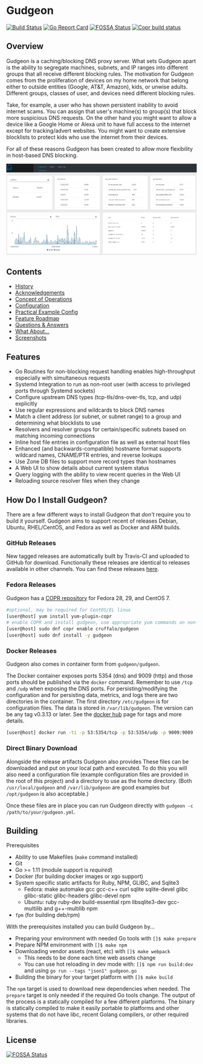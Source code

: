 # Gudgeon 
[![Build Status](https://travis-ci.org/chrisruffalo/gudgeon.svg?branch=master)](https://travis-ci.org/chrisruffalo/gudgeon) [![Go Report Card](https://goreportcard.com/badge/github.com/chrisruffalo/gudgeon)](https://goreportcard.com/report/github.com/chrisruffalo/gudgeon) [![FOSSA Status](https://app.fossa.io/api/projects/git%2Bgithub.com%2Fchrisruffalo%2Fgudgeon.svg?type=shield)](https://app.fossa.io/projects/git%2Bgithub.com%2Fchrisruffalo%2Fgudgeon?ref=badge_shield) [![Copr build status](https://copr.fedorainfracloud.org/coprs/cruffalo/gudgeon/package/gudgeon/status_image/last_build.png)](https://copr.fedorainfracloud.org/coprs/cruffalo/gudgeon/package/gudgeon/)

## Overview
Gudgeon is a caching/blocking DNS proxy server. What sets Gudgeon apart is the ability to segregate machines, subnets, and IP ranges into different groups that 
all receive different blocking rules. The motivation for Gudgeon comes from the proliferation of devices on my home network that belong either to outside entities 
(Google, AT&T, Amazon), kids, or unwise adults. Different groups, classes of user, and devices need different blocking rules.

Take, for example, a user who has shown persistent inability to avoid internet scams. You can assign that user's machine(s) to group(s) that block more suspicious DNS requests. 
On the other hand you might want to allow a device like a Google Home or Alexa unit to have full access to the internet except for tracking/advert websites. You might want to 
create extensive blocklists to protect kids who use the internet from their devices.

For all of these reasons Gudgeon has been created to allow more flexibility in host-based DNS blocking.

![Dashboard Screenshot](docs/screenshots/dashboard.png "Dashboard")

## Contents
* [History](docs/HISTORY.md)
* [Acknowledgements](docs/ACK.md)
* [Concept of Operations](docs/OPERATIONS.md)
* [Configuration](docs/CONFIG.md)
* [Practical Example Config](docs/PRACTICAL.md)
* [Feature Roadmap](docs/ROADMAP.md)
* [Questions & Answers](docs/QA.md)
* [What About...](docs/WHATABOUT.md)
* [Screenshots](docs/SCREENSHOTS.md)

## Features
* Go Routines for non-blocking request handling enables high-throughput especially with simultaneous requests
* Systemd Integration to run as non-root user (with access to privileged ports through Systemd sockets)
* Configure upstream DNS types (tcp-tls/dns-over-tls, tcp, and udp) explicitly
* Use regular expressions and wildcards to block DNS names
* Match a client address (or subnet, or subnet range) to a group and determining what blocklists to use
* Resolvers and resolver groups for certain/specific subnets based on matching incoming connections
* Inline host file entries in configuration file as well as external host files
* Enhanced (and backwards-compatible) hostname format supports wildcard names, CNAME/PTR entries, and reverse lookups
* Use Zone DB files to support more record types than hostnames
* A Web UI to show details about current system status
* Query logging with the ability to view recent queries in the Web UI
* Reloading source resolver files when they change

## How Do I Install Gudgeon?
There are a few different ways to install Gudgeon that *don't* require you to build it yourself. Gudgeon aims to support recent of releases Debian, Ubuntu, RHEL/CentOS, and Fedora as well as Docker and ARM builds.

### GitHub Releases
New tagged releases are automatically built by Travis-CI and uploaded to GitHub for download. Functionally these releases are identical to releases available in other channels. You can find these releases [here](https://github.com/chrisruffalo/gudgeon/releases).

### Fedora Releases
Gudgeon has a [COPR repository](https://copr.fedorainfracloud.org/coprs/cruffalo/gudgeon/) for Fedora 28, 29, and CentOS 7. 
```bash
#optional, may be required for CentOS/EL linux
[user@host] yum install yum-plugin-copr
# enable COPR and install gudgeon, use appropriate yum commands on non-dnf platforms
[user@host] sudo dnf copr enable cruffalo/gudgeon
[user@host] sudo dnf install -y gudgeon
```

### Docker Releases
Gudgeon also comes in container form from `gudgeon/gudgeon`.

The Docker container exposes ports 5354 (dns) and 9009 (http) and those ports should be published via the `docker` command. Remember to use `/tcp` and `/udp` when exposing the DNS ports. For persisting/modifying the configuration and for persisting data, metrics, and logs there are two directories in the container. The first directory `/etc/gudgeon` is for configuration files. The data is stored in `/var/lib/gudgeon`. The version can be any tag v0.3.13 or later. See the [docker hub](https://hub.docker.com/r/gudgeon/gudgeon) page for tags and more details.

```bash
[user@host] docker run -ti -p 53:5354/tcp -p 53:5354/udp -p 9009:9009 -v /etc/gudgeon:/etc/gudgeon -v /var/lib/gudgeon:/var/lib/gudgeon gudgeon/gudgeon:${version}
```

### Direct Binary Download
Alongside the release artifacts Gudgeon also provides These files can be downloaded and put on your local path and executed. To do this you will also need a configuration file (example configuration files are provided in the root of this project) and a directory to use as the home directory. (Both `/usr/local/gudgeon` and `/var/lib/gudgeon` are good examples but `/opt/gudgeon` is also acceptable.)

Once these files are in place you can run Gudgeon directly with `gudgeon -c /path/to/your/gudgeon.yml`.

## Building
Prerequisites
* Ability to use Makefiles (`make` command installed)
* Git
* Go >= 1.11 (module support is *required*)
* Docker (for building docker images or xgo support)
* System specific static artifacts for Ruby, NPM, GLIBC, and Sqlite3
  * Fedora: make automake gcc gcc-c++ curl sqlite sqlite-devel glibc glibc-static glibc-headers glibc-devel npm
  * Ubuntu: ruby ruby-dev build-essential rpm libsqlite3-dev gcc-multilib and g++-multilib npm
* `fpm` (for building deb/rpm)  

With the prerequisites installed you can build Gudgeon by...
* Preparing your environment with needed Go tools with `[]$ make prepare`
* Prepare NPM environment with `[]$ make npm`
* Downloading vendor assets (react, etc) with `[]$ make webpack` 
  * This needs to be done each time web assets change
  * You can use hot reloading in dev mode with: `[]$ npm run build:dev` and using `go run --tags "json1" gudgeon.go` 
* Building the binary for your target platform with `[]$ make build`

The `npm` target is used to download new dependencies when needed. The `prepare` target is only needed if the required Go tools change. The output of the process is a statically compiled for a few different platforms. The binary is statically compiled to make it easily portable to platforms and other systems that do not have libc, recent Golang compilers, or other required libraries.

## License
[![FOSSA Status](https://app.fossa.io/api/projects/git%2Bgithub.com%2Fchrisruffalo%2Fgudgeon.svg?type=large)](https://app.fossa.io/projects/git%2Bgithub.com%2Fchrisruffalo%2Fgudgeon?ref=badge_large)
